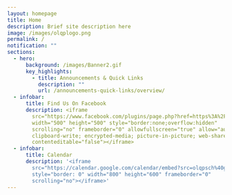 ```yaml
---
layout: homepage
title: Home
description: Brief site description here
image: /images/olqplogo.png
permalink: /
notification: ""
sections:
  - hero:
      background: /images/Banner2.gif
      key_highlights:
        - title: Announcements & Quick Links
          description: ""
          url: /announcements-quick-links/overview/
  - infobar:
      title: Find Us On Facebook
      description: <iframe
        src="https://www.facebook.com/plugins/page.php?href=https%3A%2F%2Fwww.facebook.com%2Fchijolqp.official&amp;tabs=timeline&amp;width=500&amp;height=500&amp;small_header=false&amp;adapt_container_width=true&amp;hide_cover=false&amp;show_facepile=true&amp;appId=551472119606120"
        width="500" height="500" style="border:none;overflow:hidden"
        scrolling="no" frameborder="0" allowfullscreen="true" allow="autoplay;
        clipboard-write; encrypted-media; picture-in-picture; web-share"
        contenteditable="false"></iframe>
  - infobar:
      title: Calendar
      description: '<iframe
        src="https://calendar.google.com/calendar/embed?src=olqpsch%40gmail.com&ctz=Asia%2FSingapore"
        style="border: 0" width="800" height="600" frameborder="0"
        scrolling="no"></iframe>'
---
```

